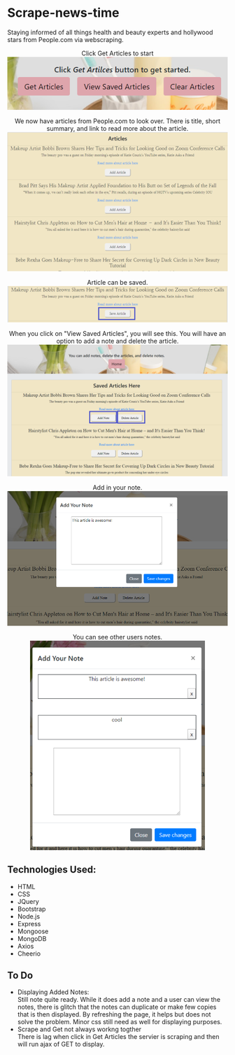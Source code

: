 # Scrape-news-time
Staying informed of all things health and beauty experts and hollywood stars from People.com via webscraping.

<p align ="center">Click Get Articles to start<br><img src= "public/images/buttons.png"></p>

<p align ="center">We now have articles from People.com to look over. There is title, short summary, and link to read more about the article.<br><img src= "public/images/getArticles.png" width="600px"></p> 

<p align ="center">Article can be saved.<img src= "public/images/addArticle.png"></p> 


<p align ="center">When you click on "View Saved Articles", you will see this. You will have an option to add a note and delete the article.<br><img src= "public/images/savedhtml.png" width="600px"></p> 

<p align ="center">Add in your note.<br><img src="public/images/addYourNote.png" width="600px"></p> 

<p align ="center">You can see other users notes.<br><img src="public/images/seeOtherNotes.png" width="400px" ></p> 


## Technologies Used:
* HTML
* CSS
* JQuery
* Bootstrap
* Node.js
* Express
* Mongoose 
* MongoDB
* Axios
* Cheerio

## To Do
* Displaying Added Notes:<br>
Still note quite ready. While it does add a note and a user can view the notes, there is glitch that the notes can duplicate or make few copies that is then displayed. By refreshing the page, it helps but does not solve the problem. Minor css still need as well for displaying purposes. 
* Scrape and Get not always workng togther<br>
There is lag when click in Get Articles the servier is scraping and then will run ajax of GET to display.


